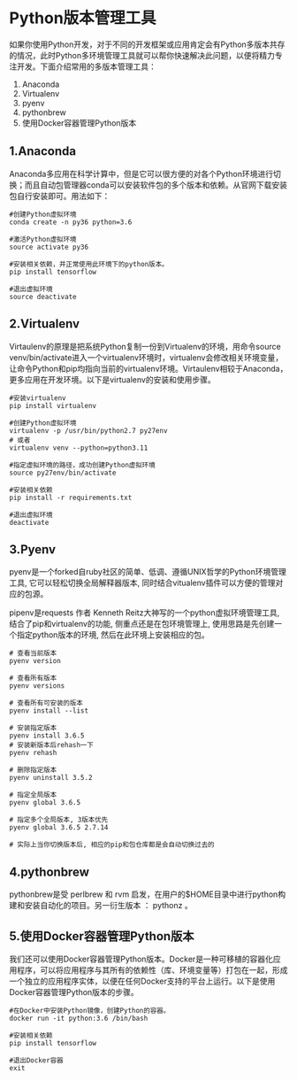 # Python版本管理工具

如果你使用Python开发，对于不同的开发框架或应用肯定会有Python多版本共存的情况，此时Python多环境管理工具就可以帮你快速解决此问题，以便将精力专注开发。下面介绍常用的多版本管理工具：

1. Anaconda
2. Virtualenv
3. pyenv
4. pythonbrew
5. 使用Docker容器管理Python版本

## 1.Anaconda

Anaconda多应用在科学计算中，但是它可以很方便的对各个Python环境进行切换；而且自动包管理器conda可以安装软件包的多个版本和依赖。从官网下载安装包自行安装即可。用法如下：

```
#创建Python虚拟环境
conda create -n py36 python=3.6
 
#激活Python虚拟环境
source activate py36
 
#安装相关依赖，并正常使用此环境下的python版本。
pip install tensorflow
 
#退出虚拟环境
source deactivate
```

## 2.Virtualenv
Virtaulenv的原理是把系统Python复制一份到Virtualenv的环境，用命令source venv/bin/activate进入一个virtualenv环境时，virtualenv会修改相关环境变量，让命令Python和pip均指向当前的virtualenv环境。Virtaulenv相较于Anaconda，更多应用在开发环境。以下是virtualenv的安装和使用步骤。

```
#安装virtualenv
pip install virtualenv
 
#创建Python虚拟环境
virtualenv -p /usr/bin/python2.7 py27env
# 或者
virtualenv venv --python=python3.11
 
#指定虚拟环境的路径，成功创建Python虚拟环境
source py27env/bin/activate
 
#安装相关依赖
pip install -r requirements.txt
 
#退出虚拟环境
deactivate
```

## 3.Pyenv
pyenv是一个forked自ruby社区的简单、低调、遵循UNIX哲学的Python环境管理工具, 它可以轻松切换全局解释器版本, 同时结合vitualenv插件可以方便的管理对应的包源。

pipenv是requests 作者 Kenneth Reitz大神写的一个python虚拟环境管理工具, 结合了pip和virtualenv的功能, 侧重点还是在包环境管理上, 使用思路是先创建一个指定python版本的环境, 然后在此环境上安装相应的包。

```
# 查看当前版本
pyenv version
 
# 查看所有版本
pyenv versions
 
# 查看所有可安装的版本
pyenv install --list
 
# 安装指定版本
pyenv install 3.6.5
# 安装新版本后rehash一下
pyenv rehash
 
# 删除指定版本
pyenv uninstall 3.5.2
 
# 指定全局版本
pyenv global 3.6.5
 
# 指定多个全局版本, 3版本优先
pyenv global 3.6.5 2.7.14
 
# 实际上当你切换版本后, 相应的pip和包仓库都是会自动切换过去的
```

## 4.pythonbrew

pythonbrew是受 perlbrew 和 rvm 启发，在用户的$HOME目录中进行python构建和安装自动化的项目。另一衍生版本 ： pythonz 。

## 5.使用Docker容器管理Python版本

我们还可以使用Docker容器管理Python版本。Docker是一种可移植的容器化应用程序，可以将应用程序与其所有的依赖性（库、环境变量等）打包在一起，形成一个独立的应用程序实体，以便在任何Docker支持的平台上运行。以下是使用Docker容器管理Python版本的步骤。

```
#在Docker中安装Python镜像，创建Python的容器。
docker run -it python:3.6 /bin/bash
 
#安装相关依赖
pip install tensorflow
 
#退出Docker容器
exit
```